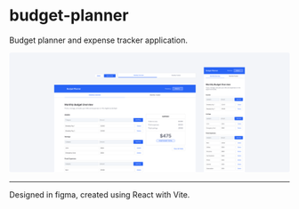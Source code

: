 # budget-planner

Budget planner and expense tracker application.

![Concept design of budget planner app](preview.png)

---

Designed in figma, created using React with Vite.
